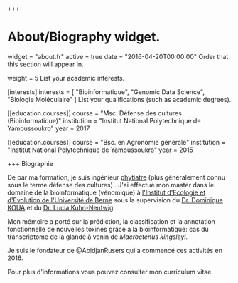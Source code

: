 

+++
# About/Biography widget.

widget = "about.fr" active = true date = "2016-04-20T00:00:00"
Order that this section will appear in.

weight = 5
List your academic interests.

[interests] interests = [ "Bioinformatique", "Genomic Data Science", "Biologie Moléculaire" ]
List your qualifications (such as academic degrees).

[[education.courses]] course = "Msc. Défense des cultures (Bioinformatique)" institution = "Institut National Polytechnique de Yamoussoukro" year = 2017

[[education.courses]] course = "Bsc. en Agronomie générale" institution = "Institut National Polytechnique de Yamoussoukro" year = 2015

+++
Biographie

De par ma formation, je suis ingénieur [phytiatre](http://www.nzdl.org/gsdlmod?e=d-00000-00---off-0unesco--00-0----0-10-0---0---0direct-10---4-------0-1l--11-en-50---20-about---00-0-1-00-0--4----0-0-11-10-0utfZz-8-00&a=d&cl=CL2.2&d=HASH274189748349ba014ac049.5.2.fc) (plus généralement connu sous le terme défense des cultures) . 
J'ai effectué mon master dans le domaine de la bioinformatique (vénomique) à [l'Institut d'Ecologie et d'Evolution de l'Université de Berne](http://www.iee.unibe.ch/index_fr.html) sous la supervision du [Dr. Dominique KOUA](https://www.linkedin.com/in/dominique-koua-4397a313/) et du [Dr. Lucia Kuhn-Nentwig](http://www.ecol.iee.unibe.ch/about_us/staff/dr_kuhn_nentwig_lucia/index_eng.html)

Mon mémoire a porté sur la prédiction, la classification et la annotation fonctionnelle de nouvelles toxines grâce à la bioinformatique: cas du transcriptome de la glande à venin de *Macroctenus kingsleyi*. 

Je suis le fondateur de @AbidjanRusers qui a commencé ces activités en 2016.

Pour plus d'informations vous pouvez consulter mon curriculum vitae.
